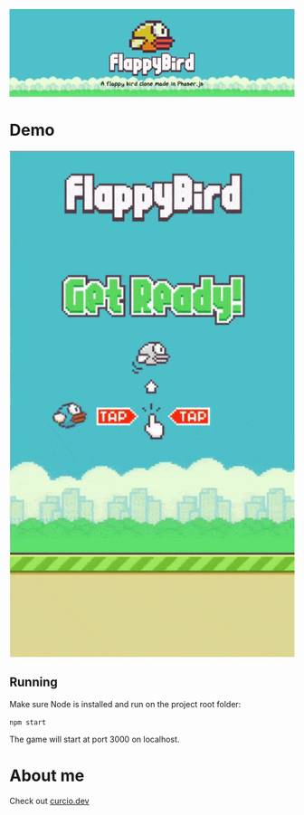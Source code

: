 ![flappy bird](_docs/logo.png)

# Demo

![flappy bird](_docs/demo.gif)

## Running

Make sure Node is installed and run on the project root folder:

```npm start```

The game will start at port 3000 on localhost.

# About me

Check out [curcio.dev](https://curcio.dev)